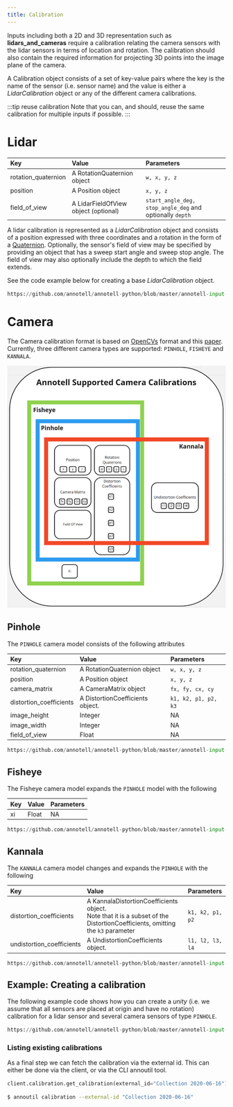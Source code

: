 ```yaml
---
title: Calibration
---
```

Inputs including both a 2D and 3D representation such as **lidars_and_cameras** require a calibration relating the camera sensors with the
lidar sensors in terms of location and rotation. The calibration should also contain the required information for projecting 3D points into
the image plane of the camera.

A Calibration object consists of a set of key-value pairs where the key is the name of the sensor (i.e. sensor name) and the value is either
a _LidarCalibration_ object or any of the different camera calibrations.

:::tip reuse calibration
Note that you can, and should, reuse the same calibration for multiple inputs if possible.
:::

# Lidar

| Key                 | Value                                | Parameters                                               |
|:--------------------|:-------------------------------------|:---------------------------------------------------------|
| rotation_quaternion | A RotationQuaternion object          | `w, x, y, z`                                             |
| position            | A Position object                    | `x, y, z`                                                |
| field_of_view       | A LidarFieldOfView object (optional) | `start_angle_deg, stop_angle_deg` and optionally `depth` | 

A lidar calibration is represented as a _LidarCalibration_ object and consists of a position expressed with three coordinates and a rotation
in the form of a [Quaternion](https://en.wikipedia.org/wiki/Quaternions_and_spatial_rotation). Optionally, the sensor's field of view may be
specified by providing an object that has a sweep start angle and sweep stop angle. The field of view may also optionally include the depth
to which the field extends.

See the code example below for creating a base _LidarCalibration_ object.

```python reference
https://github.com/annotell/annotell-python/blob/master/annotell-input-api/examples/calibration/create_lidar_calibration.py
```

# Camera
The Camera calibration format is based on [OpenCVs](https://docs.opencv.org/3.4/d4/d94/tutorial_camera_calibration.html) format and
this [paper](http://www.robots.ox.ac.uk/~cmei/articles/single_viewpoint_calib_mei_07.pdf). Currently, three different camera types are
supported: `PINHOLE`, `FISHEYE` and `KANNALA`.

![Camera Calibrations commonality](camera-calibration.png)

## Pinhole

The `PINHOLE` camera model consists of the following attributes

| Key                       | Value                             | Parameters             |
| :------------------------ | :---------------------------------|:-----------------------|
| rotation_quaternion       | A RotationQuaternion object       | `w, x, y, z`           |
| position                  | A Position object                 | `x, y, z`              |
| camera_matrix             | A CameraMatrix object             | `fx, fy, cx, cy`       |
| distortion_coefficients   | A DistortionCoefficients object.  | `k1, k2, p1, p2, k3`   |
| image_height              | Integer                           | NA                     |
| image_width               | Integer                           | NA                     |
| field_of_view             | Float                             | NA                     |

```python reference
https://github.com/annotell/annotell-python/blob/master/annotell-input-api/examples/calibration/create_pinhole_calibration.py
```

## Fisheye
The Fisheye camera model expands the `PINHOLE` model with the following

| Key                       | Value                             | Parameters             |
| :------------------------ | :---------------------------------|:-----------------------|
| xi                        | Float                             | NA                     |

```python reference
https://github.com/annotell/annotell-python/blob/master/annotell-input-api/examples/calibration/create_fisheye_calibration.py
```


## Kannala
The `KANNALA` camera model changes and expands the `PINHOLE` with the following

| Key                       | Value                             | Parameters             |
| :------------------------ | :---------------------------------|:-----------------------|
| distortion_coefficients   |A KannalaDistortionCoefficients object. <br/> Note that it is a subset of the DistortionCoefficients, omitting the `k3` parameter  | `k1, k2, p1, p2`   |
| undistortion_coefficients |A UndistortionCoefficients object. | `l1, l2, l3, l4`   |

```python reference
https://github.com/annotell/annotell-python/blob/master/annotell-input-api/examples/calibration/create_kannala_calibration.py
```

## Example: Creating a calibration

The following example code shows how you can create a *unity* (i.e. we assume that all sensors are placed at origin and have no rotation)
calibration for a lidar sensor and several camera sensors of type `PINHOLE`.

```python reference
https://github.com/annotell/annotell-python/blob/master/annotell-input-api/examples/calibration/calibration.py
```



### Listing existing calibrations

As a final step we can fetch the calibration via the external id. This can either be done via the client, or via the CLI annoutil tool.

```python
client.calibration.get_calibration(external_id="Collection 2020-06-16")
```

```bash
$ annoutil calibration --external-id "Collection 2020-06-16"
```
